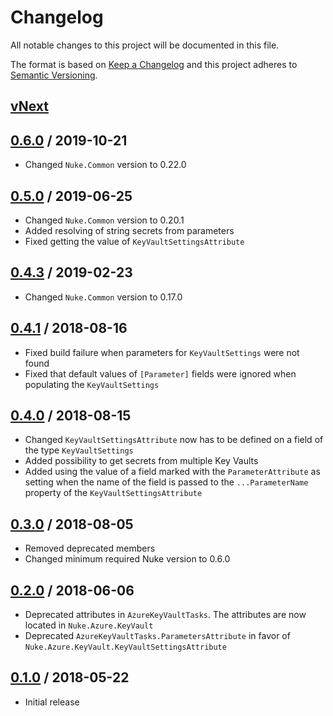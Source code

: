 # Changelog
All notable changes to this project will be documented in this file.

The format is based on [Keep a Changelog](http://keepachangelog.com/en/1.0.0/)
and this project adheres to [Semantic Versioning](http://semver.org/spec/v2.0.0.html).

## [vNext]

## [0.6.0] / 2019-10-21
- Changed `Nuke.Common` version to 0.22.0

## [0.5.0] / 2019-06-25
- Changed `Nuke.Common` version to 0.20.1
- Added resolving of string secrets from parameters
- Fixed getting the value of `KeyVaultSettingsAttribute`

## [0.4.3] / 2019-02-23
- Changed `Nuke.Common` version to 0.17.0

## [0.4.1] / 2018-08-16
- Fixed build failure when parameters for `KeyVaultSettings` were not found
- Fixed that default values of `[Parameter]` fields were ignored when populating the `KeyVaultSettings`
 
## [0.4.0] / 2018-08-15
- Changed `KeyVaultSettingsAttribute` now has to be defined on a field of the type `KeyVaultSettings`
- Added possibility to get secrets from multiple Key Vaults
- Added using the value of a field marked with the `ParameterAttribute` as setting when the name of the field is passed to the `...ParameterName` property of the `KeyVaultSettingsAttribute`

## [0.3.0] / 2018-08-05
- Removed deprecated members
- Changed minimum required Nuke version to 0.6.0

## [0.2.0] / 2018-06-06
- Deprecated attributes in `AzureKeyVaultTasks`. The attributes are now located in `Nuke.Azure.KeyVault`
- Deprecated `AzureKeyVaultTasks.ParametersAttribute` in favor of `Nuke.Azure.KeyVault.KeyVaultSettingsAttribute`

## [0.1.0] / 2018-05-22
- Initial release

[vNext]: https://github.com/nuke-build/azure-keyvault/compare/0.6.0...HEAD
[0.6.0]: https://github.com/nuke-build/azure-keyvault/compare/0.5.0...0.6.0
[0.5.0]: https://github.com/nuke-build/azure-keyvault/compare/0.4.3...0.5.0
[0.4.3]: https://github.com/nuke-build/azure-keyvault/compare/0.4.1...0.4.3
[0.4.1]: https://github.com/nuke-build/azure-keyvault/compare/0.4.0...0.4.1
[0.4.0]: https://github.com/nuke-build/azure-keyvault/compare/0.3.0...0.4.0
[0.3.0]: https://github.com/nuke-build/azure-keyvault/compare/0.2.0...0.3.0
[0.2.0]: https://github.com/nuke-build/azure-keyvault/compare/0.1.0...0.2.0
[0.1.0]: https://github.com/nuke-build/azure-keyvault/tree/0.1.0

